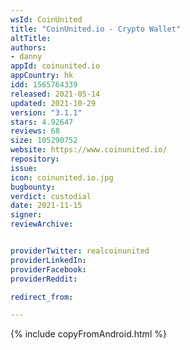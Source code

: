 ```yaml
---
wsId: CoinUnited
title: "CoinUnited.io - Crypto Wallet"
altTitle: 
authors:
- danny
appId: coinunited.io
appCountry: hk
idd: 1565764339
released: 2021-05-14
updated: 2021-10-29
version: "3.1.1"
stars: 4.92647
reviews: 68
size: 105290752
website: https://www.coinunited.io/
repository: 
issue: 
icon: coinunited.io.jpg
bugbounty: 
verdict: custodial
date: 2021-11-15
signer: 
reviewArchive:


providerTwitter: realcoinunited
providerLinkedIn: 
providerFacebook: 
providerReddit: 

redirect_from:

---
```


{% include copyFromAndroid.html %}
